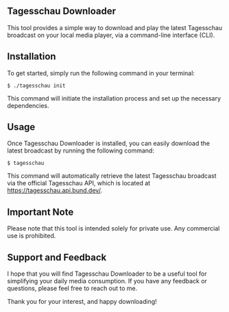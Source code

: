 ## Tagesschau Downloader

This tool provides a simple way to download and play the latest
Tagesschau broadcast on your local media player, via a command-line interface
(CLI). 

## Installation

To get started, simply run the following command in your terminal: 

`$ ./tagesschau init`

This command will initiate the installation process and set up the necessary
dependencies. 

## Usage

Once Tagesschau Downloader is installed, you can easily download the latest
broadcast by running the following command:

`$ tagesschau`

This command will automatically retrieve the latest Tagesschau broadcast via
the official Tagesschau API, which is located at
https://tagesschau.api.bund.dev/. 

## Important Note

Please note that this tool is intended solely for private use. Any commercial
use is prohibited.

## Support and Feedback

I hope that you will find Tagesschau Downloader to be a useful tool for
simplifying your daily media consumption. If you have any feedback or
questions, please feel free to reach out to me. 

Thank you for your interest, and happy downloading! 
